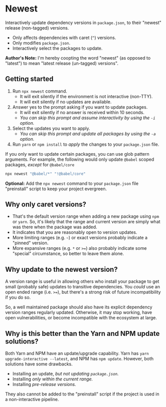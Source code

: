 # Newest

Interactively update dependency versions in `package.json`, to their "newest" release (non-tagged) versions.

- Only affects dependencies with caret (`^`) versions.
- Only modifies `package.json`.
- Interactively select the packages to update.

**Author's Note:** I'm hereby coopting the word "newest" (as opposed to "latest") to mean "latest release (un-tagged) versions".

## Getting started

1. Run `npx newest` command.
   - It will exit silently if the environment is not interactive (non-TTY).
   - It will exit silently if no updates are available.
2. Answer yes to the prompt asking if you want to update packages.
   - It will exit silently if no answer is received within 10 seconds.
   - _You can skip this prompt and assume interactivity by using the `-i` option._
3. Select the updates you want to apply.
   - _You can skip this prompt and update all packages by using the `-a` option._
4. Run `yarn` or `npm install` to _apply_ the changes to your `package.json` file.

If you only want to update certain packages, you can use glob pattern arguments. For example, the following would only update `@babel` scoped packages, _except_ for `@babel/core`

```bash
npx newest "@babel/*" "!@babel/core"
```

**Optional:** Add the `npx newest` command to your `package.json` file "preinstall" script to keep your project evergreen.

## Why only caret versions?

- That's the default version range when adding a new package using `npm` or `yarn`. So, it's likely that the range and current version are simply what was there when the package was added.
- It indicates that you are reasonably open to version updates.
- More limiting ranges (e.g. `~`) or exact versions probably indicate a "pinned" version.
- More expansive ranges (e.g. `*` or `>=`) also probably indicate some "special" circumstance, so better to leave them alone.

## Why update to the newest version?

A version range is useful in allowing others who install your package to get small (probably safe) updates to transitive dependencies. You _could_ use an open ended range (i.e. `>=`), but there's a strong risk of future incompatibility if you do so.

So, a well maintained package should also have its explicit dependency version ranges regularly updated. Otherwise, it may stop working, have open vulnerabilities, or become incompatible with the ecosystem at large.

## Why is this better than the Yarn and NPM update solutions?

Both Yarn and NPM have an update/upgrade capability. Yarn has `yarn upgrade-interactive --latest`, and NPM has `npm update`. However, both solutions have some drawbacks.

- Installing an update, _but not updating `package.json`._
- Installing _only within the current range._
- Installing _pre-release versions._

They also cannot be added to the "preinstall" script if the project is used in a non-interactive pipeline.
